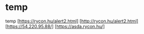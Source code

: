 # temp
temp
[https://rycon.hu/alert2.html]
[http://rycon.hu/alert2.html]
[https://54.220.95.88/]
[https://asda.rycon.hu/]
